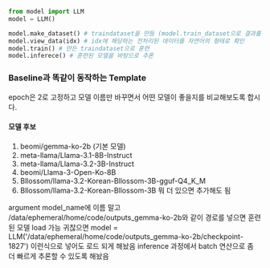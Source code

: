```python
from model import LLM
model = LLM()

model.make_dataset() # traindataset을 만듬 (model.train_dataset으로 결과를 볼 수 있음)
model.view_data(idx) # idx에 해당하는 전처리된 데이터를 자연어의 형태로 확인
model.train() # 만든 traindataset으로 훈련
model.inferece() # 훈련된 모델을 바탕으로 추론
```

### Baseline과 똑같이 동작하는 Template
epoch은 2로 고정하고 모델 이름만 바꾸면서 어떤 모델이 좋을지를 비교해보도록 합시다.

#### 모델 후보
1. beomi/gemma-ko-2b (기본 모델)
2. meta-llama/Llama-3.1-8B-Instruct
3. meta-llama/Llama-3.2-3B-Instruct
4. beomi/Llama-3-Open-Ko-8B
5. Bllossom/llama-3.2-Korean-Bllossom-3B-gguf-Q4_K_M
6. Bllossom/llama-3.2-Korean-Bllossom-3B
뭐 더 있으면 추가해도 됨

argument model_name에 이름 말고 /data/ephemeral/home/code/outputs_gemma-ko-2b와 같이 경로를 넣으면 훈련된 모델 load 가능
귀찮으면 model = LLM('/data/ephemeral/home/code/outputs_gemma-ko-2b/checkpoint-1827') 이런식으로 넣어도 로드 되게 해놨음
inference 과정에서 batch 연산으로 좀 더 빠르게 추론할 수 있도록 해놨음

